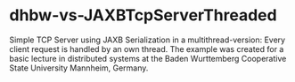 # dhbw-vs-JAXBTcpServerThreaded
Simple TCP Server using JAXB Serialization in a multithread-version: Every client request is handled by an own thread. The example was created for a basic lecture in distributed systems at the Baden Wurttemberg Cooperative State University Mannheim, Germany. 
